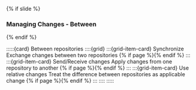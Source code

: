 {% if slide %}
### Managing Changes - Between
{% endif %}

:::::{card} Between repositories
::::{grid}
:::{grid-item-card} Synchronize
Exchange changes between two repositories
{% if page %}{% endif %}
:::
:::{grid-item-card} Send/Receive changes
Apply changes from one repository to another
{% if page %}{% endif %}
:::
:::{grid-item-card} Use relative changes
Treat the difference between repositories as applicable change
{% if page %}{% endif %}
:::
::::
:::::

